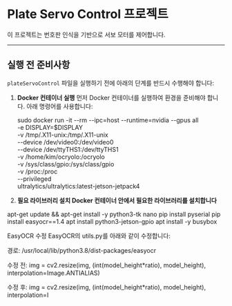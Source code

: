 # Plate Servo Control 프로젝트

이 프로젝트는 번호판 인식을 기반으로 서보 모터를 제어합니다.

---

## 실행 전 준비사항

`plateServoControl` 파일을 실행하기 전에 아래의 단계를 반드시 수행해야 합니다:

1. **Docker 컨테이너 실행**
   먼저 Docker 컨테이너를 실행하여 환경을 준비해야 합니다. 아래 명령어를 사용합니다:
   
   sudo docker run -it --rm --ipc=host --runtime=nvidia --gpus all \
-e DISPLAY=$DISPLAY \
-v /tmp/.X11-unix:/tmp/.X11-unix \
--device /dev/video0:/dev/video0 \
--device /dev/ttyTHS1:/dev/ttyTHS1 \
-v /home/kim/ocryolo:/ocryolo \
-v /sys/class/gpio:/sys/class/gpio \
-v /proc:/proc \
--privileged \
ultralytics/ultralytics:latest-jetson-jetpack4

2. **필요 라이브러리 설치 Docker 컨테이너 안에서 필요한 라이브러리를 설치합니다**
   
apt-get update && apt-get install -y python3-tk nano
pip install pyserial
pip install easyocr==1.4
apt install python3-jetson-gpio
apt install -y busybox

EasyOCR 수정 EasyOCR의 utils.py를 아래와 같이 수정합니다:

경로: /usr/local/lib/python3.8/dist-packages/easyocr

수정 전:
img = cv2.resize(img, (int(model_height*ratio), model_height), interpolation=Image.ANTIALIAS)

수정 후:
img = cv2.resize(img, (int(model_height*ratio), model_height), interpolation=I
